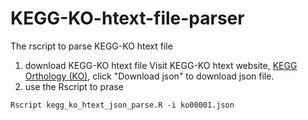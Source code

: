 # KEGG-KO-htext-file-parser
The rscript to parse KEGG-KO htext file
1. download KEGG-KO htext file
Visit KEGG-KO htext website, [KEGG Orthology (KO)](https://www.kegg.jp/kegg-bin/get_htext?htext=ko00001), click "Download json" to download json file.
2. use the Rscript to prase
```
Rscript kegg_ko_htext_json_parse.R -i ko00001.json
```
